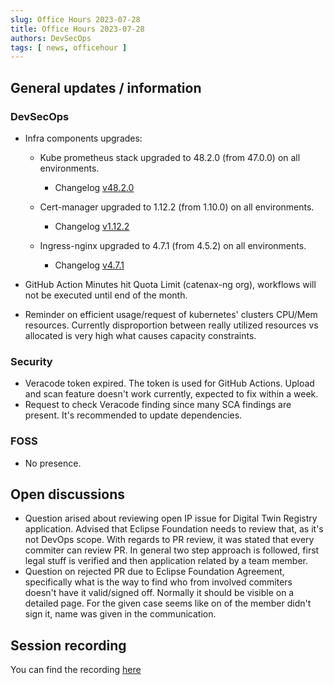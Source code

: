 ```yaml
---
slug: Office Hours 2023-07-28
title: Office Hours 2023-07-28
authors: DevSecOps
tags: [ news, officehour ]
---
```


## General updates / information

### DevSecOps

- Infra components upgrades:

  - Kube prometheus stack upgraded to 48.2.0 (from 47.0.0) on all environments.
    - Changelog [v48.2.0](https://github.com/prometheus-community/helm-charts/releases/tag/kube-prometheus-stack-48.2.0)

  - Cert-manager upgraded to 1.12.2 (from 1.10.0) on all environments.
    - Changelog [v1.12.2](https://cert-manager.io/docs/release-notes/release-notes-1.12/)

  - Ingress-nginx upgraded to 4.7.1 (from 4.5.2) on all environments.
    - Changelog [v4.7.1](https://github.com/kubernetes/ingress-nginx/releases/tag/controller-v1.8.1)

- GitHub Action Minutes hit Quota Limit (catenax-ng org), workflows will not be executed until end of the month.

- Reminder on efficient usage/request of kubernetes' clusters CPU/Mem resources. Currently disproportion between really utilized resources vs allocated is very high what causes capacity constraints.

### Security

- Veracode token expired. The token is used for GitHub Actions. Upload and scan feature doesn't work currently, expected to fix within a week.
- Request to check Veracode finding since many SCA findings are present. It's recommended to update dependencies.

### FOSS

- No presence.

## Open discussions

- Question arised about reviewing open IP issue for Digital Twin Registry application. Advised that Eclipse Foundation needs to review that, as it's not DevOps scope. With regards to PR review, it was stated that every commiter can review PR. In general two step approach is followed, first legal stuff is verified and then application related by a team member.
- Question on rejected PR due to Eclipse Foundation Agreement, specifically what is the way to find who from involved commiters doesn't have it valid/signed off. Normally it should be visible on a detailed page. For the given case seems like on of the member didn't sign it, name was given in the communication.

## Session recording

You can find the recording [here](https://bcgcatenax.sharepoint.com/:v:/r/sites/CommunitiesofPractises/Shared%20Documents/CX-CoP%20DevSecOps/Office_Hours_Regular_Recordings/20230728_DevSecOps%20Business%20Hours-Recording.mp4?csf=1&web=1&e=h8tfgU)
